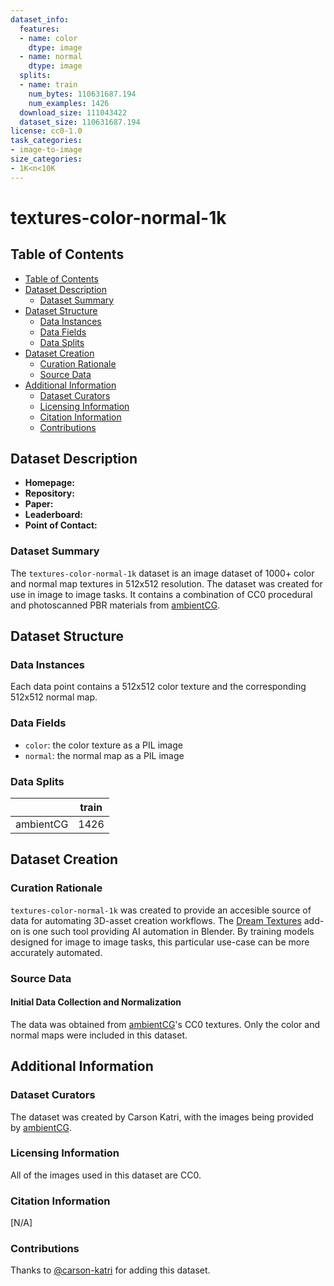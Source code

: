 ```yaml
---
dataset_info:
  features:
  - name: color
    dtype: image
  - name: normal
    dtype: image
  splits:
  - name: train
    num_bytes: 110631687.194
    num_examples: 1426
  download_size: 111043422
  dataset_size: 110631687.194
license: cc0-1.0
task_categories:
- image-to-image
size_categories:
- 1K<n<10K
---
```


# textures-color-normal-1k

## Table of Contents
- [Table of Contents](#table-of-contents)
- [Dataset Description](#dataset-description)
  - [Dataset Summary](#dataset-summary)
- [Dataset Structure](#dataset-structure)
  - [Data Instances](#data-instances)
  - [Data Fields](#data-fields)
  - [Data Splits](#data-splits)
- [Dataset Creation](#dataset-creation)
  - [Curation Rationale](#curation-rationale)
  - [Source Data](#source-data)
- [Additional Information](#additional-information)
  - [Dataset Curators](#dataset-curators)
  - [Licensing Information](#licensing-information)
  - [Citation Information](#citation-information)
  - [Contributions](#contributions)

## Dataset Description

- **Homepage:**
- **Repository:**
- **Paper:**
- **Leaderboard:**
- **Point of Contact:**

### Dataset Summary

The `textures-color-normal-1k` dataset is an image dataset of 1000+ color and normal map textures in 512x512 resolution.
The dataset was created for use in image to image tasks.
It contains a combination of CC0 procedural and photoscanned PBR materials from [ambientCG](https://ambientcg.com/).

## Dataset Structure

### Data Instances

Each data point contains a 512x512 color texture and the corresponding 512x512 normal map.

### Data Fields

* `color`: the color texture as a PIL image
* `normal`: the normal map as a PIL image

### Data Splits

|    | train |
| -- | ----- |
| ambientCG | 1426 |

## Dataset Creation

### Curation Rationale

`textures-color-normal-1k` was created to provide an accesible source of data for automating 3D-asset creation workflows.
The [Dream Textures](https://github.com/carson-katri/dream-textures) add-on is one such tool providing AI automation in Blender.
By training models designed for image to image tasks, this particular use-case can be more accurately automated.

### Source Data

#### Initial Data Collection and Normalization

The data was obtained from [ambientCG](https://ambientcg.com/)'s CC0 textures. Only the color and normal maps were included in this dataset.

## Additional Information

### Dataset Curators

The dataset was created by Carson Katri, with the images being provided by [ambientCG](https://ambientcg.com/).

### Licensing Information

All of the images used in this dataset are CC0.

### Citation Information

[N/A]

### Contributions

Thanks to [@carson-katri](https://github.com/carson-katri) for adding this dataset.
